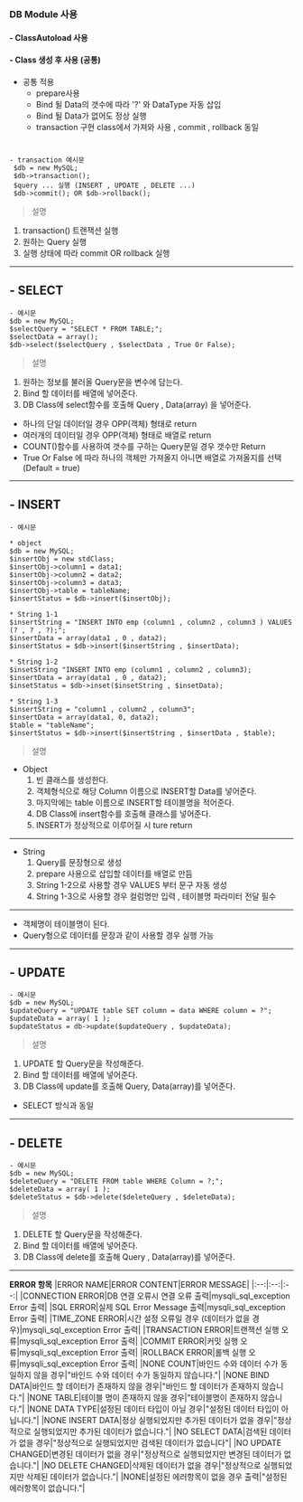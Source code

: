 ### DB Module 사용
#### - ClassAutoload 사용 
#### - Class 생성 후 사용 (공통)
- 공통 적용
    - prepare사용
    - Bind 될 Data의 갯수에 따라 '?' 와 DataType 자동 삽입
    - Bind 될 Data가 없어도 정상 실행
    - transaction 구현 class에서 가져와 사용 , commit , rollback 동일
#
    - transaction 예시문
     $db = new MySQL;
     $db->transaction(); 
     $query ... 실행 (INSERT , UPDATE , DELETE ...)
     $db->commit(); OR $db->rollback();
>설명
1. transaction() 트랜잭션 실행
2. 원하는 Query 실행
3. 실행 상태에 따라 commit OR rollback 실행
--- 
## - SELECT
    - 예시문
    $db = new MySQL;
    $selectQuery = "SELECT * FROM TABLE;";
    $selectData = array();
    $db->select($selectQuery , $selectData , True Or False);
> 설명 
1. 원하는 정보를 불러올 Query문을 변수에 담는다.
2. Bind 할 데이터를 배열에 넣어준다.
3. DB Class에 select함수를 호출해 Query , Data(array) 을 넣어준다.
- 하나의 단일 데이터일 경우 OPP(객체) 형태로 return 
- 여러개의 데이터일 경우 OPP(객체) 형태로 배열로 return
- COUNT()함수를 사용하여 갯수를 구하는 Query문일 경우 갯수만 Return
- True Or False 에 따라 하나의 객체만 가져올지 아니면 배열로 가져올지를 선택 (Default = true)

--- 
## - INSERT
    - 예시문

    * object 
    $db = new MySQL;
    $insertObj = new stdClass;
    $insertObj->column1 = data1;
    $insertObj->column2 = data2;
    $insertObj->column3 = data3;
    $insertObj->table = tableName;
    $insertStatus = $db->insert($insertObj);

    * String 1-1
    $insertString = "INSERT INTO emp (column1 , column2 , column3 ) VALUES (? , ? , ?);";
    $insertData = array(data1 , 0 , data2);
    $insertStatus = $db->insert($insertString , $insertData);

    * String 1-2
    $insetString "INSERT INTO emp (column1 , column2 , column3);
    $insertData = array(data1 , 0 , data2);
    $insetStatus = $db->inset($insetString , $insetData);

    * String 1-3
    $insertString = "column1 , column2 , column3";
    $insertData = array(data1, 0, data2);
    $table = "tableName";
    $insertStatus = $db->insert($insertString , $insertData , $table);

> 설명
- Object
    1. 빈 클래스를 생성한다. 
    2. 객체형식으로 해당 Column 이름으로 INSERT할 Data를 넣어준다.
    3. 마지막에는 table 이름으로 INSERT할 테이블명을 적어준다.
    4. DB Class에 insert함수를 호출해 클래스를 넣어준다.
    5. INSERT가 정상적으로 이루어질 시 ture return
--- 
- String
    1. Query를 문장형으로 생성
    2. prepare 사용으로 삽입할 데이터를 배열로 만듬 
    3. String 1-2으로 사용할 경우 VALUES 부터 문구 자동 생성
    4. String 1-3으로 사용할 경우 컬럼명만 입력 , 테이블명 파라미터 전달 필수
---
- 객체명이 테이블명이 된다.
- Query형으로 데이터를 문장과 같이 사용할 경우 실행 가능
---
## - UPDATE
    - 예시문
    $db = new MySQL;
    $updateQuery = "UPDATE table SET column = data WHERE column = ?";
    $updateData = array( 1 );
    $updateStatus = db->update($updateQuery , $updateData);
>설명
1. UPDATE 할 Query문을 작성해준다.
2. Bind 할 데이터를 배열에 넣어준다.
3. DB Class에 update를 호출해 Query, Data(array)를 넣어준다.
- SELECT 방식과 동일
---
## - DELETE
    - 예시문
    $db = new MySQL;
    $deleteQuery = "DELETE FROM table WHERE Column = ?;";
    $deleteData = array( 1 );
    $deleteStatus = $db->delete($deleteQuery , $deleteData);
> 설명
1. DELETE 할 Query문을 작성해준다.
2. Bind 할 데이터를 배열에 넣어준다.
3. DB Class에 delete를 호출해 Query , Data(array)를 넣어준다.
---
**ERROR 항목**
|ERROR NAME|ERROR CONTENT|ERROR MESSAGE|
|:--:|:--:|:--:|
|CONNECTION ERROR|DB 연결 오류시 연결 오류 출력|mysqli_sql_exception Error 출력|
|SQL ERROR|실제 SQL Error Message 출력|mysqli_sql_exception Error 출력|
|TIME_ZONE ERROR|시간 설정 오류일 경우 (데이터가 없을 경우)|mysqli_sql_exception Error 출력|
|TRANSACTION ERROR|트랜잭션 실행 오류|mysqli_sql_exception Error 출력|
|COMMIT ERROR|커밋 실행 오류|mysqli_sql_exception Error 출력|
|ROLLBACK ERROR|롤백 실행 오류|mysqli_sql_exception Error 출력|
|NONE COUNT|바인드 수와 데이터 수가 동일하지 않을 경우|"바인드 수와 데이터 수가 동일하지 않습니다."|
|NONE BIND DATA|바인드 할 데이터가 존재하지 않을 경우|"바인드 할 데이터가 존재하지 않습니다."|
|NONE TABLE|테이블 명이 존재하지 않을 경우|"테이블명이 존재하지 않습니다."|
|NONE DATA TYPE|설정된 데이터 타입이 아닐 경우|"설정된 데이터 타입이 아닙니다."|
|NONE INSERT DATA|정상 실행되었지만 추가된 데이터가 없을 경우|"정상적으로 실행되었지만 추가된 데이터가 없습니다."|
|NO SELECT DATA|검색된 데이터가 없을 경우|"정상적으로 실행되었지만 검색된 데이터가 없습니다"|
|NO UPDATE CHANGED|변경된 데이터가 없을 경우|"정상적으로 실행되었지만 변경된 데이터가 없습니다."|
|NO DELETE CHANGED|삭제된 데이터가 없을 경우|"정상적으로 실행되었지만 삭제된 데이터가 없습니다."|
|NONE|설정된 에러항목이 없을 경우 출력|"설정된 에러항목이 없습니다."|

